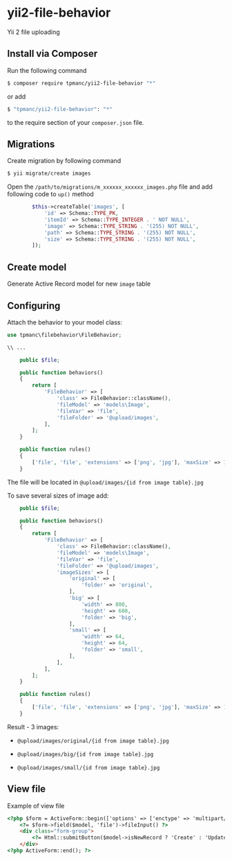 # yii2-file-behavior
Yii 2 file uploading

## Install via Composer

Run the following command

```bash
$ composer require tpmanc/yii2-file-behavior "*"
```

or add

```bash
$ "tpmanc/yii2-file-behavior": "*"
```

to the require section of your `composer.json` file.

## Migrations

Create migration by following command

```bash
$ yii migrate/create images
```

Open the `/path/to/migrations/m_xxxxxx_xxxxxx_images.php` file 
and add following code to `up()` method


```php
        $this->createTable('images', [
            'id' => Schema::TYPE_PK,
            'itemId' => Schema::TYPE_INTEGER . ' NOT NULL',
            'image' => Schema::TYPE_STRING . '(255) NOT NULL',
            'path' => Schema::TYPE_STRING . '(255) NOT NULL',
            'size' => Schema::TYPE_STRING . '(255) NOT NULL',
        ]);
```

## Create model

Generate Active Record model for new `image` table

## Configuring

Attach the behavior to your model class:

```php
use tpmanc\filebehavior\FileBehavior;

\\ ...

    public $file;

    public function behaviors()
    {
        return [
            'FileBehavior' => [
                'class' => FileBehavior::className(),
                'fileModel' => 'models\Image',
                'fileVar' => 'file',
                'fileFolder' => '@upload/images',
            ],
        ];
    }

    public function rules()
    {
        ['file', 'file', 'extensions' => ['png', 'jpg'], 'maxSize' => 1024*1024*1024],
    }

```

The file will be located in `@upload/images/{id from image table}.jpg`

To save several sizes of image add:

```php
    public $file;

    public function behaviors()
    {
        return [
            'FileBehavior' => [
                'class' => FileBehavior::className(),
                'fileModel' => 'models\Image',
                'fileVar' => 'file',
                'fileFolder' => '@upload/images',
                'imageSizes' => [
                    'original' => [
                        'folder' => 'original',
                    ],
                    'big' => [
                        'width' => 800,
                        'height' => 600,
                        'folder' => 'big',
                    ],
                    'small' => [
                        'width' => 64,
                        'height' => 64,
                        'folder' => 'small',
                    ],
                ],
            ],
        ];
    }

    public function rules()
    {
        ['file', 'file', 'extensions' => ['png', 'jpg'], 'maxSize' => 1024*1024*1024],
    }
```

Result - 3 images:

- `@upload/images/original/{id from image table}.jpg`

- `@upload/images/big/{id from image table}.jpg`

- `@upload/images/small/{id from image table}.jpg`

## View file

Example of view file

```html
<?php $form = ActiveForm::begin(['options' => ['enctype' => 'multipart/form-data']]) ?>
    <?= $form->field($model, 'file')->fileInput() ?>
    <div class="form-group">
        <?= Html::submitButton($model->isNewRecord ? 'Create' : 'Update', ['class' => $model->isNewRecord ? 'btn btn-success' : 'btn btn-primary']) ?>
    </div>
<?php ActiveForm::end(); ?>
```  
